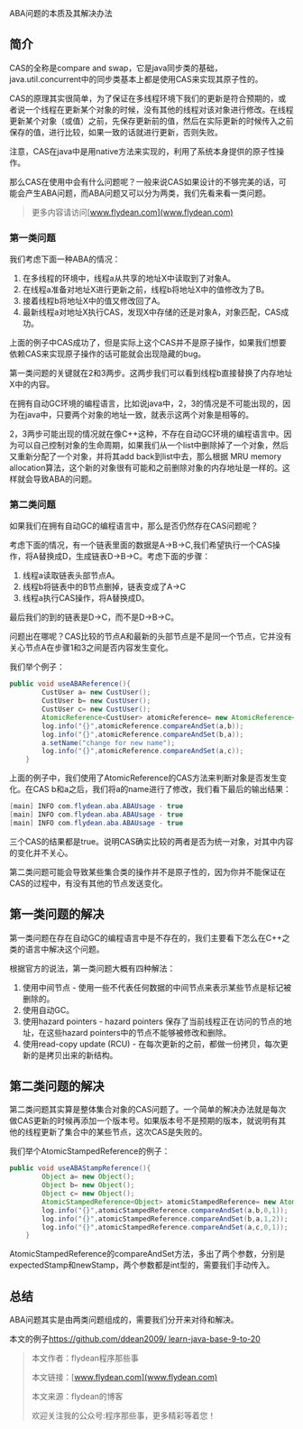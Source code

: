 ABA问题的本质及其解决办法

## 简介

CAS的全称是compare and swap，它是java同步类的基础，java.util.concurrent中的同步类基本上都是使用CAS来实现其原子性的。

CAS的原理其实很简单，为了保证在多线程环境下我们的更新是符合预期的，或者说一个线程在更新某个对象的时候，没有其他的线程对该对象进行修改。在线程更新某个对象（或值）之前，先保存更新前的值，然后在实际更新的时候传入之前保存的值，进行比较，如果一致的话就进行更新，否则失败。

注意，CAS在java中是用native方法来实现的，利用了系统本身提供的原子性操作。

那么CAS在使用中会有什么问题呢？一般来说CAS如果设计的不够完美的话，可能会产生ABA问题，而ABA问题又可以分为两类，我们先看来看一类问题。

> 更多内容请访问[www.flydean.com](www.flydean.com)

### 第一类问题

我们考虑下面一种ABA的情况：

1. 在多线程的环境中，线程a从共享的地址X中读取到了对象A。
2. 在线程a准备对地址X进行更新之前，线程b将地址X中的值修改为了B。
3. 接着线程b将地址X中的值又修改回了A。
4. 最新线程a对地址X执行CAS，发现X中存储的还是对象A，对象匹配，CAS成功。

上面的例子中CAS成功了，但是实际上这个CAS并不是原子操作，如果我们想要依赖CAS来实现原子操作的话可能就会出现隐藏的bug。

第一类问题的关键就在2和3两步。这两步我们可以看到线程b直接替换了内存地址X中的内容。

在拥有自动GC环境的编程语言，比如说java中，2，3的情况是不可能出现的，因为在java中，只要两个对象的地址一致，就表示这两个对象是相等的。

2，3两步可能出现的情况就在像C++这种，不存在自动GC环境的编程语言中。因为可以自己控制对象的生命周期，如果我们从一个list中删除掉了一个对象，然后又重新分配了一个对象，并将其add back到list中去，那么根据 MRU memory allocation算法，这个新的对象很有可能和之前删除对象的内存地址是一样的。这样就会导致ABA的问题。

### 第二类问题

如果我们在拥有自动GC的编程语言中，那么是否仍然存在CAS问题呢？

考虑下面的情况，有一个链表里面的数据是A->B->C,我们希望执行一个CAS操作，将A替换成D，生成链表D->B->C。考虑下面的步骤：

1. 线程a读取链表头部节点A。
2. 线程b将链表中的B节点删掉，链表变成了A->C
3. 线程a执行CAS操作，将A替换成D。

最后我们的到的链表是D->C，而不是D->B->C。

问题出在哪呢？CAS比较的节点A和最新的头部节点是不是同一个节点，它并没有关心节点A在步骤1和3之间是否内容发生变化。

我们举个例子：

~~~java
public void useABAReference(){
        CustUser a= new CustUser();
        CustUser b= new CustUser();
        CustUser c= new CustUser();
        AtomicReference<CustUser> atomicReference= new AtomicReference<>(a);
        log.info("{}",atomicReference.compareAndSet(a,b));
        log.info("{}",atomicReference.compareAndSet(b,a));
        a.setName("change for new name");
        log.info("{}",atomicReference.compareAndSet(a,c));
    }
~~~

上面的例子中，我们使用了AtomicReference的CAS方法来判断对象是否发生变化。在CAS b和a之后，我们将a的name进行了修改，我们看下最后的输出结果：

~~~java
[main] INFO com.flydean.aba.ABAUsage - true
[main] INFO com.flydean.aba.ABAUsage - true
[main] INFO com.flydean.aba.ABAUsage - true
~~~

三个CAS的结果都是true。说明CAS确实比较的两者是否为统一对象，对其中内容的变化并不关心。

第二类问题可能会导致某些集合类的操作并不是原子性的，因为你并不能保证在CAS的过程中，有没有其他的节点发送变化。

## 第一类问题的解决

第一类问题在存在自动GC的编程语言中是不存在的，我们主要看下怎么在C++之类的语言中解决这个问题。

根据官方的说法，第一类问题大概有四种解法：

1. 使用中间节点 - 使用一些不代表任何数据的中间节点来表示某些节点是标记被删除的。
2. 使用自动GC。
3. 使用hazard pointers - hazard pointers 保存了当前线程正在访问的节点的地址，在这些hazard pointers中的节点不能够被修改和删除。
4. 使用read-copy update (RCU) - 在每次更新的之前，都做一份拷贝，每次更新的是拷贝出来的新结构。

## 第二类问题的解决

第二类问题其实算是整体集合对象的CAS问题了。一个简单的解决办法就是每次做CAS更新的时候再添加一个版本号。如果版本号不是预期的版本，就说明有其他的线程更新了集合中的某些节点，这次CAS是失败的。

我们举个AtomicStampedReference的例子：

~~~java
public void useABAStampReference(){
        Object a= new Object();
        Object b= new Object();
        Object c= new Object();
        AtomicStampedReference<Object> atomicStampedReference= new AtomicStampedReference(a,0);
        log.info("{}",atomicStampedReference.compareAndSet(a,b,0,1));
        log.info("{}",atomicStampedReference.compareAndSet(b,a,1,2));
        log.info("{}",atomicStampedReference.compareAndSet(a,c,0,1));
    }
~~~

AtomicStampedReference的compareAndSet方法，多出了两个参数，分别是expectedStamp和newStamp，两个参数都是int型的，需要我们手动传入。

## 总结

ABA问题其实是由两类问题组成的，需要我们分开来对待和解决。

本文的例子[https://github.com/ddean2009/
learn-java-base-9-to-20](https://github.com/ddean2009/learn-java-base-9-to-20)

> 本文作者：flydean程序那些事
> 
> 本文链接：[www.flydean.com](www.flydean.com)
> 
> 本文来源：flydean的博客
> 
> 欢迎关注我的公众号:程序那些事，更多精彩等着您！





